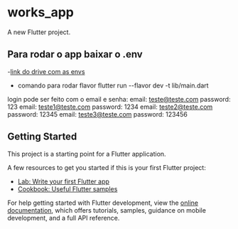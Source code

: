 # works_app

A new Flutter project.

## Para rodar o app baixar o .env
-[link do drive com as envs](https://drive.google.com/file/d/1ypwYA7oaH1xfyRZyk9w8y5uvm5CZG_ZL/view?usp=sharing)

- comando para rodar flavor
flutter run --flavor dev -t lib/main.dart


login pode ser feito com o email e senha:
email: teste@teste.com password: 123
email: teste1@teste.com password: 1234
email: teste2@teste.com password: 12345
email: teste3@teste.com password: 123456

## Getting Started

This project is a starting point for a Flutter application.

A few resources to get you started if this is your first Flutter project:

- [Lab: Write your first Flutter app](https://docs.flutter.dev/get-started/codelab)
- [Cookbook: Useful Flutter samples](https://docs.flutter.dev/cookbook)

For help getting started with Flutter development, view the
[online documentation](https://docs.flutter.dev/), which offers tutorials,
samples, guidance on mobile development, and a full API reference.

